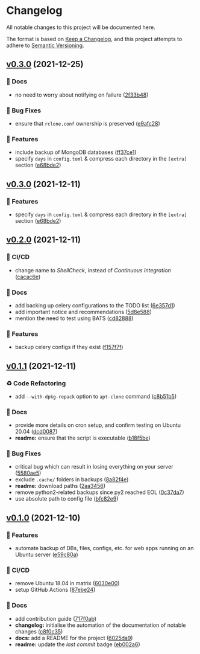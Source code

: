 # Changelog

All notable changes to this project will be documented here.

The format is based on [Keep a Changelog](https://keepachangelog.com/en/1.0.0/), and this project attempts to adhere to [Semantic Versioning](https://semver.org/spec/v2.0.0.html).

## [v0.3.0](https://github.com/engineervix/ubuntu-server-backup/compare/v0.2.0...v0.3.0) (2021-12-25)


### 📝 Docs

* no need to worry about notifying on failure ([2f33b48](https://github.com/engineervix/ubuntu-server-backup/commit/2f33b485bf2741eacc9e90b93b9586969c2cb559))


### 🐛 Bug Fixes

* ensure that `rclone.conf` ownership is preserved ([e9afc28](https://github.com/engineervix/ubuntu-server-backup/commit/e9afc28ef10c152c7bcc9d6a9d129d2ac3b9c475))


### 🚀 Features

* include backup of MongoDB databases ([ff37ce1](https://github.com/engineervix/ubuntu-server-backup/commit/ff37ce155d5f2cd4543cfc1915dc6c094caad19d))
* specify `days` in `config.toml` & compress each directory in the `[extra]` section ([e68bde2](https://github.com/engineervix/ubuntu-server-backup/commit/e68bde2071a0755b379b14723381fddfe69c8431))

## [v0.3.0](https://github.com/engineervix/ubuntu-server-backup/compare/v0.2.0...v0.3.0) (2021-12-11)


### 🚀 Features

* specify `days` in `config.toml` & compress each directory in the `[extra]` section ([e68bde2](https://github.com/engineervix/ubuntu-server-backup/commit/e68bde2071a0755b379b14723381fddfe69c8431))

## [v0.2.0](https://github.com/engineervix/ubuntu-server-backup/compare/v0.1.1...v0.2.0) (2021-12-11)


### 👷 CI/CD

* change name to *ShellCheck*, instead of *Continuous Integration* ([cacac6e](https://github.com/engineervix/ubuntu-server-backup/commit/cacac6ee36d745260c0089f8f6a92b1b42b0e860))


### 📝 Docs

* add backing up celery configurations to the TODO list ([6e357d1](https://github.com/engineervix/ubuntu-server-backup/commit/6e357d1cafc9a6997cc4f3d2704b90ddcd07e7ba))
* add important notice and recommendations ([5d8e588](https://github.com/engineervix/ubuntu-server-backup/commit/5d8e588538ae6447459288f276001c23480be7fa))
* mention the need to test using BATS ([cd82888](https://github.com/engineervix/ubuntu-server-backup/commit/cd82888aa7a236d7e76774e76c5329e127c30cac))


### 🚀 Features

* backup celery configs if they exist ([f157f7f](https://github.com/engineervix/ubuntu-server-backup/commit/f157f7f4be351ed932978477c4c2cee894a00347))

## [v0.1.1](https://github.com/engineervix/ubuntu-server-backup/compare/v0.1.0...v0.1.1) (2021-12-11)


### ♻️ Code Refactoring

* add `--with-dpkg-repack` option to `apt-clone` command ([c8b51b5](https://github.com/engineervix/ubuntu-server-backup/commit/c8b51b580048c3c0c04d972888542d30c343dd28))


### 📝 Docs

* provide more details on cron setup, and confirm testing on Ubuntu 20.04 ([dcd0087](https://github.com/engineervix/ubuntu-server-backup/commit/dcd00872e1f3a6813961f0d46ee37edf1bed4d43))
* **readme:** ensure that the script is executable ([b18f5be](https://github.com/engineervix/ubuntu-server-backup/commit/b18f5beb59b3fae76db799997c8afed2e2bdcdd7))


### 🐛 Bug Fixes

* critical bug which can result in losing everything on your server ([5580ae5](https://github.com/engineervix/ubuntu-server-backup/commit/5580ae5fba4c5bce8db033fe772c6d23edc10ef9))
* exclude `.cache/` folders in backups ([8a82f4e](https://github.com/engineervix/ubuntu-server-backup/commit/8a82f4e5b023cdfbb269bd280a39eccacac795bd))
* **readme:** download paths ([2aa3456](https://github.com/engineervix/ubuntu-server-backup/commit/2aa3456065050beb3278a027be16f3a06783acda))
* remove python2-related backups since py2 reached EOL ([0c37da7](https://github.com/engineervix/ubuntu-server-backup/commit/0c37da7451224cb18040194cfd56deff751f29a1))
* use absolute path to config file ([bfc82e9](https://github.com/engineervix/ubuntu-server-backup/commit/bfc82e9010368d3de52589c0bc3167ad2262b001))

## [v0.1.0](https://github.com/engineervix/ubuntu-server-backup/compare/v0.0.0...v0.1.0) (2021-12-10)


### 🚀 Features

* automate backup of DBs, files, configs, etc. for web apps running on an Ubuntu server ([e59c80a](https://github.com/engineervix/ubuntu-server-backup/commit/e59c80ae4e781f4924a9e37a8b23511b6fa6e83a))


### 👷 CI/CD

* remove Ubuntu 18.04 in matrix ([6030e00](https://github.com/engineervix/ubuntu-server-backup/commit/6030e0098f8244f65cdf6ff8db7c6e31813c41f9))
* setup GitHub Actions ([87ebe24](https://github.com/engineervix/ubuntu-server-backup/commit/87ebe241cbcf0bf4bd13904d6cfa9b28f41286e8))


### 📝 Docs

* add contribution guide ([717f0ab](https://github.com/engineervix/ubuntu-server-backup/commit/717f0ab2da9a3b8c4d34809e68964812f1e66544))
* **changelog:** initialise the automation of the documentation of notable changes ([c8f0c35](https://github.com/engineervix/ubuntu-server-backup/commit/c8f0c3509e0b3452eb36c1304a73b4425f232e37))
* **docs:** add a README for the project ([6025da9](https://github.com/engineervix/ubuntu-server-backup/commit/6025da940b04a9cff480af2bba0a2c34d18ba8e0))
* **readme:** update the *last commit* badge ([eb002a6](https://github.com/engineervix/ubuntu-server-backup/commit/eb002a6f78cc27044e5eddf64e45d702247a14a4))
